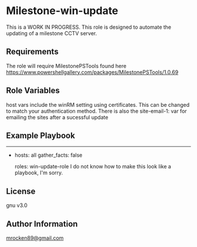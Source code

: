 Milestone-win-update
=========
This is a WORK IN PROGRESS.
This role is designed to automate the updating of a milestone CCTV server.


Requirements
------------

The role will require MilestonePSTools found here https://www.powershellgallery.com/packages/MilestonePSTools/1.0.69 


Role Variables
--------------
host vars include the winRM setting using certificates. This can be changed to match your authentication method. There is also the site-email-1: var for emailing the sites after a sucessful update



Example Playbook
----------------

---
- hosts: all
  gather_facts: false
  
  roles: win-update-role
I do not know how to make this look like a playbook, I'm sorry.

License
-------

gnu v3.0

Author Information
------------------

mrocken89@gmail.com 
